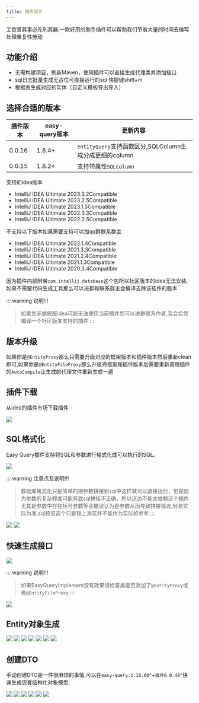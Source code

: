 ```yaml
---
title: 插件助手
---
```


工欲善其事必先利其器,一款好用的助手插件可以帮助我们节省大量的时间去编写处理重复性劳动

## 功能介绍
- 无需构建项目，刷新Maven，使用插件可以直接生成代理类并添加接口
- sql日志批量生成无占位可直接运行的sql 快捷键shift+m
- 根据表生成对应的实体（自定义模板导出导入）

## 选择合适的版本
插件版本  | easy-query版本 | 更新内容 
--- | --- | --- 
0.0.16 | 1.8.4+  | `entityQuery`支持函数区分,SQLColumn生成分成更细的column
0.0.15 | 1.8.2+ | 支持带属性`SQLColumn`

支持的idea版本

- IntelliJ IDEA Ultimate 2023.3.2Compatible
- IntelliJ IDEA Ultimate 2023.2.5Compatible
- IntelliJ IDEA Ultimate 2023.1.5Compatible
- IntelliJ IDEA Ultimate 2022.3.3Compatible
- IntelliJ IDEA Ultimate 2022.2.5Compatible

不支持以下版本如果需要支持可以加qq群联系群主

- IntelliJ IDEA Ultimate 2022.1.4Compatible
- IntelliJ IDEA Ultimate 2021.3.3Compatible
- IntelliJ IDEA Ultimate 2021.2.4Compatible
- IntelliJ IDEA Ultimate 2021.1.3Compatible
- IntelliJ IDEA Ultimate 2020.3.4Compatible


因为插件内部附带`com.intellij.database`这个包所以社区版本的idea无法安装,如果不需要代码生成工具那么可以进群和联系群主会编译去除该插件的版本


::: warning 说明!!!
> 如果您非旗舰版idea可能无法使用当前插件您可以进群联系作者,我会给您编译一个社区版本支持的插件
:::


## 版本升级
如果你是`@EntityProxy`那么只需要升级对应的框架版本和插件版本然后重新clean即可,如果你是`@EntityFileProxy`那么升级完框架和插件版本后需要重新调用插件的`AutoCompile`让生成的代理文件重新生成一遍

## 插件下载
从idea的插件市场下载插件

<img src="/plugin-market.jpg">


## SQL格式化
Easy Query插件支持将SQL和参数进行格式化成可以执行的SQL。

<img src="/plugin-tools.png">


::: warning 注意点及说明!!!
> 数据库格式化只是简单的把参数拼接到sql中这样就可以直接运行，但是因为参数的复杂程度可能导致sql拼接不正确，所以这边不能太依赖这个插件尤其是参数中存在括号参数等会被误认为是参数从而导致拼接错误,轻易实际为准,sql预览这个只是锦上添花并不能作为实际的参考
:::

<img src="/plugin-sql-format-preview.jpg">
<img src="/plugin-sql-format-preview2.jpg">

## 快速生成接口

<img src="/startup5.png">

::: warning 说明!!!
> 如果EasyQueryImplement没有效果请检查类是否添加了`@EntityProxy`或者`@EntityFileProxy`
:::

<img src="/startup6.png">

## Entity对象生成
<img src="/plugin-database-1.png">

<img src="/plugin-database-2.png">
<img src="/plugin-database-3.png">
<img src="/plugin-database-4.png">
<img src="/plugin-database-5.png">
<img src="/plugin-database-6.png">
<img src="/plugin-database-7.png">


## 创建DTO
手动创建DTO是一件很麻烦的事情,可以在`easy-query:1.10.60^`+`插件0.0.48^`快速生成嵌套结构化对象模型,

<img src="/EQDTO1.jpg">
<img src="/EQDTO2.jpg">
<img src="/EQDTO3.jpg">
<img src="/EQDTO4.jpg">
<img src="/EQDTO5.jpg">
<img src="/EQDTO6.jpg">